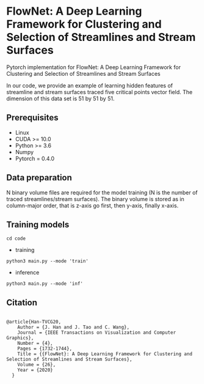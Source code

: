 # FlowNet: A Deep Learning Framework for Clustering and Selection of Streamlines and Stream Surfaces
Pytorch implementation for FlowNet: A Deep Learning Framework for Clustering and Selection of Streamlines and Stream Surfaces

In our code, we provide an example of learning hidden features of streamline and stream surfaces traced five critical points vector field. The dimension of this data set is 51 by 51 by 51.

## Prerequisites
- Linux
- CUDA >= 10.0
- Python >= 3.6
- Numpy
- Pytorch = 0.4.0

## Data preparation
N binary volume files are required for the model training (N is the number of traced streamlines/stream surfaces). The binary volume is stored as in column-major order, that is z-axis go first, then y-axis, finally x-axis.


## Training models
```
cd code 
```

- training
```
python3 main.py --mode 'train'
```

- inference
```
python3 main.py --mode 'inf'
```

## Citation 
```

@article{Han-TVCG20,
	Author = {J. Han and J. Tao and C. Wang},
	Journal = {IEEE Transactions on Visualization and Computer Graphics},
	Number = {4},
	Pages = {1732-1744},
	Title = {{FlowNet}: A Deep Learning Framework for Clustering and Selection of Streamlines and Stream Surfaces},
	Volume = {26},
	Year = {2020}
  }

```
